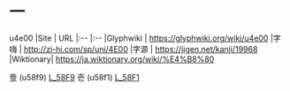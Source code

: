 # 一
u4e00
|Site      | URL
|:--       |:--
|Glyphwiki | https://glyphwiki.org/wiki/u4e00
|字嗨      | http://zi-hi.com/sp/uni/4E00
|字源      | https://jigen.net/kanji/19968
|Wiktionary| https://ja.wiktionary.org/wiki/%E4%B8%80

壹 (u58f9) [L_58F9]
壱 (u58f1) [L_58F1]

[L_58F9]: /58F9.md
[L_58F1]: /58F1.md
